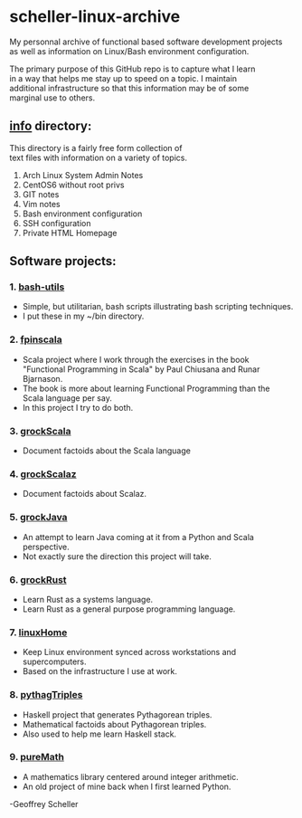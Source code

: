 # scheller-linux-archive

My personnal archive of functional based software development projects<br>
as well as information on Linux/Bash environment configuration.

The primary purpose of this GitHub repo is to capture what I learn<br>
in a way that helps me stay up to speed on a topic.  I maintain<br>
additional infrastructure so that this information may be of some<br>
marginal use to others.

## [info](info/) directory:

This directory is a fairly free form collection of<br>
text files with information on a variety of topics.

1. Arch Linux System Admin Notes
2. CentOS6 without root privs
3. GIT notes
4. Vim notes
5. Bash environment configuration
6. SSH configuration
7. Private HTML Homepage 

## Software projects:

### 1. [bash-utils](bash-utils/)
* Simple, but utilitarian, bash scripts illustrating bash scripting techniques.
* I put these in my ~/bin directory.

### 2. [fpinscala](fpinscala/)
* Scala project where I work through the exercises in the book<br>
  "Functional Programming in Scala" by Paul Chiusana and Runar
  Bjarnason.
* The book is more about learning Functional Programming than the<br>
  Scala language per say.
* In this project I try to do both.

### 3. [grockScala](grockScala/)
* Document factoids about the Scala language

### 4. [grockScalaz](grockScalaz/)
* Document factoids about Scalaz.

### 5. [grockJava](grockJava/)
* An attempt to learn Java coming at it from a Python and Scala perspective.
* Not exactly sure the direction this project will take.

### 6. [grockRust](grockRust/)
* Learn Rust as a systems language.
* Learn Rust as a general purpose programming language.

### 7. [linuxHome](linuxHome/)
* Keep Linux environment synced across workstations and supercomputers.
* Based on the infrastructure I use at work.

### 8. [pythagTriples](pythagTriples/)
* Haskell project that generates Pythagorean triples.
* Mathematical factoids about Pythagorean triples.
* Also used to help me learn Haskell stack.

### 9. [pureMath](pureMath/)
* A mathematics library centered around integer arithmetic.
* An old project of mine back when I first learned Python.

-Geoffrey Scheller
